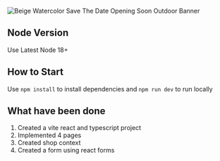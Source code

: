 ![Beige Watercolor Save The Date Opening Soon Outdoor Banner](https://github.com/CyrilShalyapin/lovoo-test/assets/21074374/d3369eab-d076-48a1-9147-c2b8b803552b)

## Node Version
Use Latest Node 18+

## How to Start
Use `npm install` to install dependencies and `npm run dev` to run locally

## What have been done
1. Created a vite react and typescript project
2. Implemented 4 pages
3. Created shop context
4. Created a form using react forms

